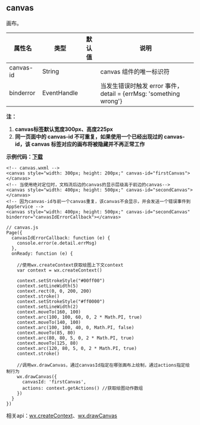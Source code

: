 ## canvas

画布。

| 属性名 | 类型 | 默认值 | 说明 |
| --- | --- | --- | --- |
| canvas-id | String |  | canvas 组件的唯一标识符 |
| binderror | EventHandle |  | 当发生错误时触发 error 事件，detail = {errMsg: 'something wrong'} |

**注：**

1. **canvas标签默认宽度300px、高度225px**
2. **同一页面中的 canvas-id 不可重复，如果使用一个已经出现过的 canvas-id，该 canvas 标签对应的画布将被隐藏并不再正常工作**

**示例代码：**[**下载**](/demo/api-canvas.zip)

```
<!-- canvas.wxml -->
<canvas style="width: 300px; height: 200px;" canvas-id="firstCanvas"></canvas>
<!-- 当使用绝对定位时，文档流后边的canvas的显示层级高于前边的canvas-->
<canvas style="width: 400px; height: 500px;" canvas-id="secondCanvas"></canvas>
<!-- 因为canvas-id与前一个canvas重复，该canvas不会显示，并会发送一个错误事件到AppService -->
<canvas style="width: 400px; height: 500px;" canvas-id="secondCanvas" binderror="canvasIdErrorCallback"></canvas>
```

```
// canvas.js
Page({
  canvasIdErrorCallback: function (e) {
    console.error(e.detail.errMsg)
  },
  onReady: function (e) {

    //使用wx.createContext获取绘图上下文context
    var context = wx.createContext()

    context.setStrokeStyle("#00ff00")
    context.setLineWidth(5)
    context.rect(0, 0, 200, 200)
    context.stroke()
    context.setStrokeStyle("#ff0000")
    context.setLineWidth(2)
    context.moveTo(160, 100)
    context.arc(100, 100, 60, 0, 2 * Math.PI, true)
    context.moveTo(140, 100)
    context.arc(100, 100, 40, 0, Math.PI, false)
    context.moveTo(85, 80)
    context.arc(80, 80, 5, 0, 2 * Math.PI, true)
    context.moveTo(125, 80)
    context.arc(120, 80, 5, 0, 2 * Math.PI, true)
    context.stroke()

    //调用wx.drawCanvas，通过canvasId指定在哪张画布上绘制，通过actions指定绘制行为
    wx.drawCanvas({
      canvasId: 'firstCanvas',
      actions: context.getActions() //获取绘图动作数组
    })
  }
})
```

相关api：[wx.createContext](/API/界面/绘图.md)、[wx.drawCanvas](/API/界面/绘图.md#wxdrawcanvas)

